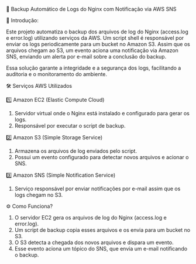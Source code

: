 📌 Backup Automático de Logs do Nginx com Notificação via AWS SNS 

📖 Introdução: 

Este projeto automatiza o backup dos arquivos de log do Nginx (access.log e error.log) utilizando serviços da AWS. Um script shell é responsável por enviar os logs periodicamente para um bucket no Amazon S3. Assim que os arquivos chegam ao S3, um evento aciona uma notificação via Amazon SNS, enviando um alerta por e-mail sobre a conclusão do backup. 

Essa solução garante a integridade e a segurança dos logs, facilitando a auditoria e o monitoramento do ambiente. 

🛠️ Serviços AWS Utilizados 

1️⃣ Amazon EC2 (Elastic Compute Cloud) 

1. Servidor virtual onde o Nginx está instalado e configurado para gerar os logs.
2. Responsável por executar o script de backup. 

2️⃣ Amazon S3 (Simple Storage Service) 

1. Armazena os arquivos de log enviados pelo script.
2. Possui um evento configurado para detectar novos arquivos e acionar o SNS. 

3️⃣ Amazon SNS (Simple Notification Service) 

1. Serviço responsável por enviar notificações por e-mail assim que os logs chegam no S3. 

⚙️ Como Funciona? 

1. O servidor EC2 gera os arquivos de log do Nginx (access.log e error.log).
2. Um script de backup copia esses arquivos e os envia para um bucket no S3.
3. O S3 detecta a chegada dos novos arquivos e dispara um evento.
4. Esse evento aciona um tópico do SNS, que envia um e-mail notificando o backup. 
